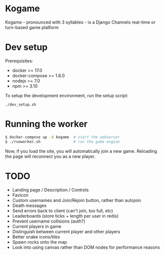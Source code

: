 # Kogame

Kogame - pronounced with 3 syllables - is a Django Channels real-time or turn-based game platform


# Dev setup

Prerequisites:

- docker >= 17.0
- docker-compose >= 1.8.0
- nodejs >= 7.0
- npm >= 3.10

To setup the development environment, run the setup script:

```
./dev_setup.sh
```

# Running the worker

```bash
$ docker-compose up -d kogame  # start the webserver
$ ./runworker.sh               # run the game engine
```

Now, if you load the site, you will automatically join a new game. Reloading
the page will reconnect you as a new player.

# TODO

- Landing page / Description / Controls
- Favicon
- Custom usernames and Join/Rejoin button, rather than autojoin
- Death messages
- Send errors back to client (can't join, too full, etc)
- Leaderboards (store ticks + length per user in redis)
- Prevent username collisions (auth?)
- Current players in game
- Distinguish between current player and other players
- Better snake icons/tiles
- Spawn rocks onto the map
- Look into using canvas rather than DOM nodes for performance reasons
